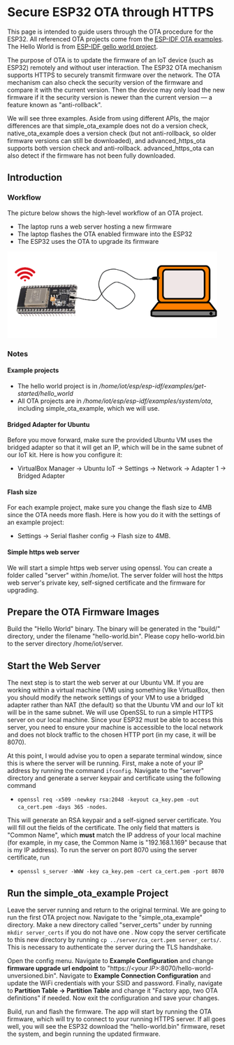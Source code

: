 # Secure ESP32 OTA through HTTPS


This page is intended to guide users through the OTA procedure for the ESP32. All referenced OTA projects come from the [ESP-IDF OTA examples](https://github.com/espressif/esp-idf/tree/master/examples/system/ota). The Hello World is from [ESP-IDF gello world project](https://github.com/espressif/esp-idf/tree/master/examples/get-started/hello_world). 

The purpose of OTA is to update the firmware of an IoT device (such as ESP32) remotely and without user interaction. The ESP32 OTA mechanism supports HTTPS to securely transmit firmware over the network. The OTA mechanism can also check the security version of the firmware and compare it with the current version. Then the device may only load the new firmware if it the security version is newer than the current version — a feature known as "anti-rollback".

We will see three examples. Aside from using different APIs, the major differences are that simple_ota_example does not do a version check, native_ota_example does a version check (but not anti-rollback, so older firmware versions can still be downloaded), and advanced_https_ota supports both version check and anti-rollback. advanced_https_ota can also detect if the firmware has not been fully downloaded.

## Introduction

### Workflow
The picture below shows the high-level workflow of an OTA project.
- The laptop runs a web server hosting a new firmware
- The laptop flashes the OTA enabled firmware into the ESP32
- The ESP32 uses the OTA to upgrade its firmware

<img src="images/OTA.png" width=480>

### Notes

#### Example projects

- The hello world project is in */home/iot/esp/esp-idf/examples/get-started/hello_world*
- All OTA projects are in */home/iot/esp/esp-idf/examples/system/ota*, including simple_ota_example, which we will use.

#### Bridged Adapter for Ubuntu
Before you move forward, make sure the provided Ubuntu VM uses the bridged adapter so that it will get an IP, which will be in the same subnet of our IoT kit. Here is how you configure it:
* VirtualBox Manager -> Ubuntu IoT -> Settings -> Network -> Adapter 1 -> Bridged Adapter

#### Flash size
For each example project, make sure you change the flash size to 4MB since the OTA needs more flash. Here is how you do it with the settings of an example project:
* Settings -> Serial flasher config -> Flash size to 4MB.

#### Simple https web server
We will start a simple https web server using openssl. You can create a folder called "server" within /home/iot. The server folder will host the https web server's private key, self-signed certificate and the firmware for upgrading.

## Prepare the OTA Firmware Images

Build the "Hello World" binary. The binary will be generated in the "build/" directory, under the filename "hello-world.bin". Please copy hello-world.bin to the server directory /home/iot/server.

## Start the Web Server

The next step is to start the web server at our Ubuntu VM. If you are working within a virtual machine (VM) using something like VirtualBox, then you should modify the network settings of your VM to use a bridged adapter rather than NAT (the default) so that the Ubuntu VM and our IoT kit will be in the same subnet. We will use OpenSSL to run a simple HTTPS server on our local machine. Since your ESP32 must be able to access this server, you need to ensure your machine is accessible to the local network and does not block traffic to the chosen HTTP port (in my case, it will be 8070). 

At this point, I would advise you to open a separate terminal window, since this is where the server will be running. First, make a note of your IP address by running the command ```ifconfig```.  Navigate to the "server" directory and generate a server keypair and certificate using the following command 
* ```openssl req -x509 -newkey rsa:2048 -keyout ca_key.pem -out ca_cert.pem -days 365 -nodes```. 

This will generate an RSA keypair and a self-signed server certificate. You will fill out the fields of the certificate. The only field that matters is "Common Name", which **must** match the IP address of your local machine (for example, in my case, the Common Name is "192.168.1.169" because that is my IP address). To run the server on port 8070 using the server certificate, run 
* ```openssl s_server -WWW -key ca_key.pem -cert ca_cert.pem -port 8070```

## Run the simple_ota_example Project

Leave the server running and return to the original terminal. We are going to run the first OTA project now. Navigate to the "simple_ota_example" directory. Make a new directory called "server_certs" under by running ```mkdir server_certs``` if you do not have one . Now copy the server certificate to this new directory by running ```cp ../server/ca_cert.pem server_certs/```. This is necessary to authenticate the server during the TLS handshake.

Open the config menu. Navigate to **Example Configuration** and change **firmware upgrade url endpoint** to "https://_\<your IP\>_:8070/hello-world-unversioned.bin". Navigate to **Example Connection Configuration** and update the WiFi credentials with your SSID and password. Finally, navigate to **Partition Table -> Partition Table** and change it "Factory app, two OTA definitions" if needed. Now exit the configuration and save your changes.

Build, run and flash the firmware. The app will start by running the OTA firmware, which will try to connect to your running HTTPS server. If all goes well, you will see the ESP32 download the "hello-world.bin" firmware, reset the system, and begin running the updated firmware.

